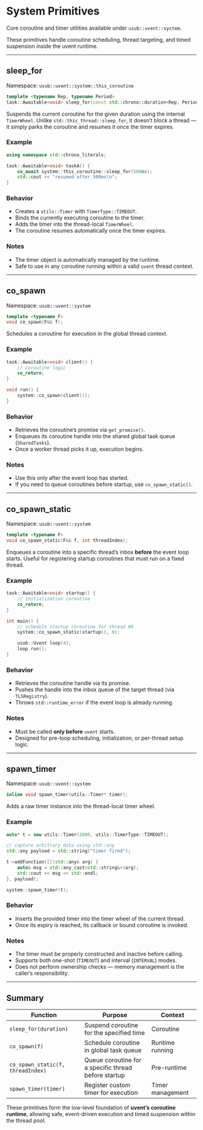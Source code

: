 # System Primitives

Core coroutine and timer utilities available under `usub::uvent::system`.

These primitives handle coroutine scheduling, thread targeting, and timed suspension inside the uvent runtime.

---

## sleep_for

Namespace: `usub::uvent::system::this_coroutine`

```cpp
template <typename Rep, typename Period>
task::Awaitable<void> sleep_for(const std::chrono::duration<Rep, Period>& duration);
```

Suspends the current coroutine for the given duration using the internal `TimerWheel`.
Unlike `std::this_thread::sleep_for`, it doesn’t block a thread — it simply parks the coroutine and resumes it once the
timer expires.

### Example

```cpp
using namespace std::chrono_literals;

task::Awaitable<void> taskA() {
    co_await system::this_coroutine::sleep_for(500ms);
    std::cout << "resumed after 500ms\n";
}
```

### Behavior

* Creates a `utils::Timer` with `TimerType::TIMEOUT`.
* Binds the currently executing coroutine to the timer.
* Adds the timer into the thread-local `TimerWheel`.
* The coroutine resumes automatically once the timer expires.

### Notes

* The timer object is automatically managed by the runtime.
* Safe to use in any coroutine running within a valid `uvent` thread context.

---

## co_spawn

Namespace: `usub::uvent::system`

```cpp
template <typename F>
void co_spawn(F&& f);
```

Schedules a coroutine for execution in the global thread context.

### Example

```cpp
task::Awaitable<void> client() {
    // coroutine logic
    co_return;
}

void run() {
    system::co_spawn(client());
}
```

### Behavior

* Retrieves the coroutine’s promise via `get_promise()`.
* Enqueues its coroutine handle into the shared global task queue (`SharedTasks`).
* Once a worker thread picks it up, execution begins.

### Notes

* Use this only after the event loop has started.
* If you need to queue coroutines before startup, use `co_spawn_static()`.

---

## co_spawn_static

Namespace: `usub::uvent::system`

```cpp
template <typename F>
void co_spawn_static(F&& f, int threadIndex);
```

Enqueues a coroutine into a specific thread’s inbox **before** the event loop starts.
Useful for registering startup coroutines that must run on a fixed thread.

### Example

```cpp
task::Awaitable<void> startup() {
    // initialization coroutine
    co_return;
}

int main() {
    // schedule startup coroutine for thread #0
    system::co_spawn_static(startup(), 0);

    usub::Uvent loop(4);
    loop.run();
}
```

### Behavior

* Retrieves the coroutine handle via its promise.
* Pushes the handle into the inbox queue of the target thread (via `TLSRegistry`).
* Throws `std::runtime_error` if the event loop is already running.

### Notes

* Must be called **only before** `uvent` starts.
* Designed for pre-loop scheduling, initialization, or per-thread setup logic.

---

## spawn_timer

Namespace: `usub::uvent::system`

```cpp
inline void spawn_timer(utils::Timer* timer);
```

Adds a raw timer instance into the thread-local timer wheel.

### Example

```cpp
auto* t = new utils::Timer(2000, utils::TimerType::TIMEOUT);

// capture arbitrary data using std::any
std::any payload = std::string("timer fired");

t->addFunction([](std::any& arg) {
    auto& msg = std::any_cast<std::string&>(arg);
    std::cout << msg << std::endl;
}, payload);

system::spawn_timer(t);
```

### Behavior

* Inserts the provided timer into the timer wheel of the current thread.
* Once its expiry is reached, its callback or bound coroutine is invoked.

### Notes

* The timer must be properly constructed and inactive before calling.
* Supports both one-shot (`TIMEOUT`) and interval (`INTERVAL`) modes.
* Does not perform ownership checks — memory management is the caller’s responsibility.

---

## Summary

| Function                          | Purpose                                              | Context          |
|-----------------------------------|------------------------------------------------------|------------------|
| `sleep_for(duration)`             | Suspend coroutine for the specified time             | Coroutine        |
| `co_spawn(f)`                     | Schedule coroutine in global task queue              | Runtime running  |
| `co_spawn_static(f, threadIndex)` | Queue coroutine for a specific thread before startup | Pre-runtime      |
| `spawn_timer(timer)`              | Register custom timer for execution                  | Timer management |

These primitives form the low-level foundation of **uvent’s coroutine runtime**, allowing safe, event-driven execution
and timed suspension within the thread pool.